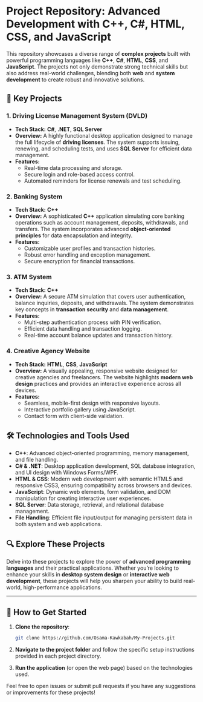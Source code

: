 # Project Repository: Advanced Development with C++, C#, HTML, CSS, and JavaScript

This repository showcases a diverse range of **complex projects** built with powerful programming languages like **C++**, **C#**, **HTML**, **CSS**, and **JavaScript**.
The projects not only demonstrate strong technical skills but also address real-world challenges, blending both **web** and **system development** to create robust and innovative solutions.


## 🌟 Key Projects

### 1. **Driving License Management System (DVLD)**
   - **Tech Stack:** **C#**, **.NET**, **SQL Server**
   - **Overview:** A highly functional desktop application designed to manage the full lifecycle of **driving licenses**. The system supports issuing, renewing, and scheduling tests, and uses **SQL Server** for efficient data management.
   - **Features:**
     - Real-time data processing and storage.
     - Secure login and role-based access control.
     - Automated reminders for license renewals and test scheduling.

### 2. **Banking System**
   - **Tech Stack:** **C++**
   - **Overview:** A sophisticated **C++** application simulating core banking operations such as account management, deposits, withdrawals, and transfers. The system incorporates advanced **object-oriented principles** for data encapsulation and integrity.
   - **Features:**
     - Customizable user profiles and transaction histories.
     - Robust error handling and exception management.
     - Secure encryption for financial transactions.

### 3. **ATM System**
   - **Tech Stack:** **C++**
   - **Overview:** A secure ATM simulation that covers user authentication, balance inquiries, deposits, and withdrawals. The system demonstrates key concepts in **transaction security** and **data management**.
   - **Features:**
     - Multi-step authentication process with PIN verification.
     - Efficient data handling and transaction logging.
     - Real-time account balance updates and transaction history.

### 4. **Creative Agency Website**
   - **Tech Stack:** **HTML**, **CSS**, **JavaScript**
   - **Overview:** A visually appealing, responsive website designed for creative agencies and freelancers. The website highlights **modern web design** practices and provides an interactive experience across all devices.
   - **Features:**
     - Seamless, mobile-first design with responsive layouts.
     - Interactive portfolio gallery using JavaScript.
     - Contact form with client-side validation.

## 🛠 Technologies and Tools Used

- **C++**: Advanced object-oriented programming, memory management, and file handling.
- **C# & .NET**: Desktop application development, SQL database integration, and UI design with Windows Forms/WPF.
- **HTML & CSS**: Modern web development with semantic HTML5 and responsive CSS3, ensuring compatibility across browsers and devices.
- **JavaScript**: Dynamic web elements, form validation, and DOM manipulation for creating interactive user experiences.
- **SQL Server**: Data storage, retrieval, and relational database management.
- **File Handling**: Efficient file input/output for managing persistent data in both system and web applications.

## 🔍 Explore These Projects

Delve into these projects to explore the power of **advanced programming languages** and their practical applications. Whether you’re looking to enhance your skills in **desktop system design**
or **interactive web development**, these projects will help you sharpen your ability to build real-world, high-performance applications.

---

## 🚀 How to Get Started

1. **Clone the repository**:
    ```bash
    git clone https://github.com/Osama-Kawkabah/My-Projects.git
    ```
2. **Navigate to the project folder** and follow the specific setup instructions provided in each project directory.

3. **Run the application** (or open the web page) based on the technologies used.

Feel free to open issues or submit pull requests if you have any suggestions or improvements for these projects!
